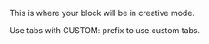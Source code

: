 This is where your block will be in creative mode.

Use tabs with CUSTOM: prefix to use custom tabs.